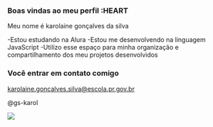 ### Boas vindas ao meu perfil :HEART

Meu nome é karolaine gonçalves da silva 

-Estou estudando na Alura
-Estou me desenvolvendo na linguagem JavaScript
-Utilizo esse espaço para minha organização e compartilhamento dos meu projetos desenvolvidos

### Você entrar em  contato comigo 

karolaine.goncalves.silva@escola.pr.gov.br

@gs-karol

![](https://tenor.com/ba69O.gif)
